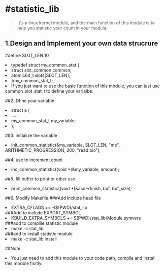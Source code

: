 #statistic_lib
=============

>It's a linux kernel module, and the main function of this module is to help you statistic your count in your module.

## 1.Design and Implement your own data strucrure
<p>#define SLOT_LEN 10</p>
<li>typedef struct my_common_stat {</li>
<li>  struct slot_common common;</li>
<li>  atomic64_t slots[SLOT_LEN];</li>
<li>}my_common_stat_t;</li>
<li>If you just want to use the basic function of this module, you can just use common_slot_stat_t to define your varialbe.</li>
</ul>

##2. Dfine your variable
<li>struct a {</li>
<li>  ……</li>
<li>  my_common_stat_t my_variable;</li>
<li>};</li>

##3. initialize the variable
<li>init_common_statistic(&my_variable, SLOT_LEN, "ms", ARITHMETIC_PROGRESSION, 200, "read bio");</li>

##4. use to increment count
<li>inc_common_statistic((void *)&my_variable, amount);</li>

##5. fill buffer to print or other use
<li>print_common_statistic((void *)&asd->finish, buf, buf_size);</li>

##6. Modify Makefile
###Add include head file
<li>EXTRA_CFLAGS += -I$(PWD)/stat_lib </li>
###Add to include EXPORT_SYMBOL
<li>KBUILD_EXTRA_SYMBOLS += $(PWD)/stat_lib/Module.symvers </li>
###add to complile statistic module
<li>make -c stat_lib </li>
###add to install statistic module
<li>make -c stat_lib install</li>

##Note:
<li>  You just need to add this module to your code path, compile and install this module fisrtly.</li>
  
